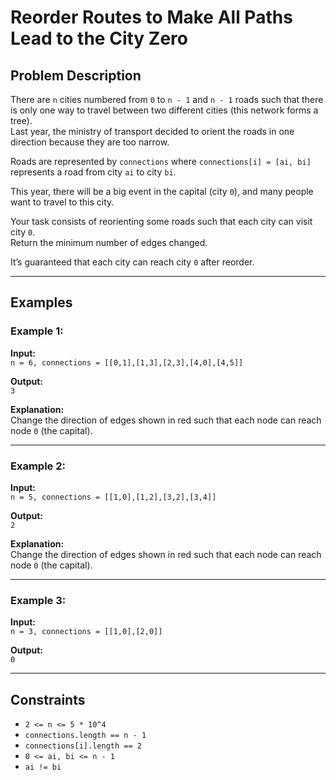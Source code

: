 # Reorder Routes to Make All Paths Lead to the City Zero

## Problem Description

There are `n` cities numbered from `0` to `n - 1` and `n - 1` roads such that there is only one way to travel between two different cities (this network forms a tree).  
Last year, the ministry of transport decided to orient the roads in one direction because they are too narrow.

Roads are represented by `connections` where `connections[i] = [ai, bi]` represents a road from city `ai` to city `bi`.

This year, there will be a big event in the capital (city `0`), and many people want to travel to this city.

Your task consists of reorienting some roads such that each city can visit city `0`.  
Return the minimum number of edges changed.

It’s guaranteed that each city can reach city `0` after reorder.

---

## Examples

### Example 1:

**Input:**  
`n = 6, connections = [[0,1],[1,3],[2,3],[4,0],[4,5]]`  

**Output:**  
`3`  

**Explanation:**  
Change the direction of edges shown in red such that each node can reach node `0` (the capital).  

---

### Example 2:

**Input:**  
`n = 5, connections = [[1,0],[1,2],[3,2],[3,4]]`  

**Output:**  
`2`  

**Explanation:**  
Change the direction of edges shown in red such that each node can reach node `0` (the capital).  

---

### Example 3:

**Input:**  
`n = 3, connections = [[1,0],[2,0]]`  

**Output:**  
`0`  

---

## Constraints

* `2 <= n <= 5 * 10^4`  
* `connections.length == n - 1`  
* `connections[i].length == 2`  
* `0 <= ai, bi <= n - 1`  
* `ai != bi`  
